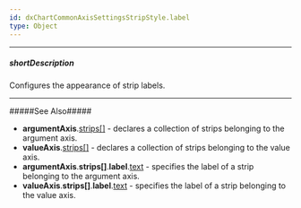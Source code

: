 ```yaml
---
id: dxChartCommonAxisSettingsStripStyle.label
type: Object
---
```

---
##### shortDescription
Configures the appearance of strip labels.

---
#####See Also#####
- **argumentAxis**.[strips[]](/Documentation/ApiReference/Data_Visualization_Widgets/dxChart/Configuration/argumentAxis/strips/) - declares a collection of strips belonging to the argument axis.
- **valueAxis**.[strips[]](/Documentation/ApiReference/Data_Visualization_Widgets/dxChart/Configuration/valueAxis/strips/) - declares a collection of strips belonging to the value axis.
- **argumentAxis**.**strips[]**.**label**.[text](/api-reference/20%20Data%20Visualization%20Widgets/dxChart/1%20Configuration/argumentAxis/strips/label/text.md '/Documentation/ApiReference/Data_Visualization_Widgets/dxChart/Configuration/argumentAxis/strips/label/#text') - specifies the label of a strip belonging to the argument axis.
- **valueAxis**.**strips[]**.**label**.[text](/api-reference/20%20Data%20Visualization%20Widgets/dxChart/1%20Configuration/valueAxis/strips/label/text.md '/Documentation/ApiReference/Data_Visualization_Widgets/dxChart/Configuration/valueAxis/strips/label/#text') - specifies the label of a strip belonging to the value axis.